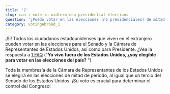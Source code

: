 ```yaml
---
title: '2'
slug: can-i-vote-in-midterm-non-presidential-elections
question: '¿Puedo votar en las elecciones (no presidenciales) de mitad de período?'
category: votingAbroad_1
---
```

¡Sí! Todos los ciudadanos estadounidenses que viven en el extranjero pueden votar en las elecciones para el Senado y la Cámara de Representantes de Estados Unidos, así como para Presidente. ¿Vea la respuesta a [1 FAQ](/faqs/1) ("**Yo vivo fuera de los Estados Unidos, ¿soy elegible para votar en las elecciones del país?** ")

Toda la membresía de la Cámara de Representantes de los Estados Unidos se elegirá en las elecciones de mitad de período, al igual que un tercio del Senado de los Estados Unidos. ¡Su voto es crucial para determinar el control del Congreso!

